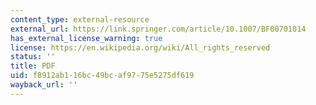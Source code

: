 ```yaml
---
content_type: external-resource
external_url: https://link.springer.com/article/10.1007/BF00701014
has_external_license_warning: true
license: https://en.wikipedia.org/wiki/All_rights_reserved
status: ''
title: PDF
uid: f8912ab1-16bc-49bc-af97-75e5275df619
wayback_url: ''
---
```

